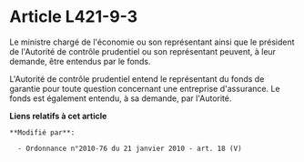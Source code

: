 # Article L421-9-3

Le ministre chargé de l'économie ou son représentant ainsi que le président de l'Autorité de contrôle prudentiel ou son
représentant peuvent, à leur demande, être entendus par le fonds.

L'Autorité de contrôle prudentiel entend le représentant du fonds de garantie pour toute question concernant une entreprise
d'assurance. Le fonds est également entendu, à sa demande, par l'Autorité.

**Liens relatifs à cet article**

	**Modifié par**:

	  - Ordonnance n°2010-76 du 21 janvier 2010 - art. 18 (V)
